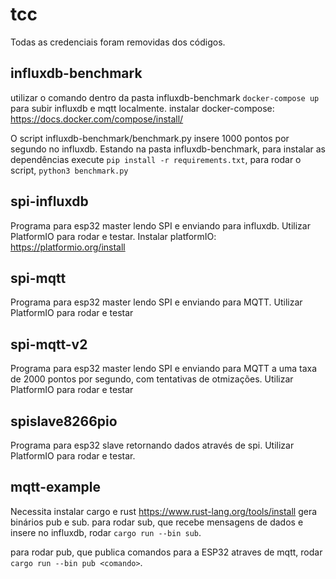 # tcc
Todas as credenciais foram removidas dos códigos.

## influxdb-benchmark
utilizar o comando dentro da pasta influxdb-benchmark `docker-compose up` para subir influxdb e mqtt localmente. instalar docker-compose: https://docs.docker.com/compose/install/

O script influxdb-benchmark/benchmark.py insere 1000 pontos por segundo no influxdb. Estando na pasta influxdb-benchmark, para instalar as dependências execute `pip install -r requirements.txt`, para rodar o script, `python3 benchmark.py`

## spi-influxdb
Programa para esp32 master lendo SPI e enviando para influxdb. Utilizar PlatformIO para rodar e testar. Instalar platformIO: https://platformio.org/install

## spi-mqtt
Programa para esp32 master lendo SPI e enviando para MQTT. Utilizar PlatformIO para rodar e testar


## spi-mqtt-v2
Programa para esp32 master lendo SPI e enviando para MQTT a uma taxa de 2000 pontos por segundo, com tentativas de otmizações. Utilizar PlatformIO para rodar e testar

## spislave8266pio
Programa para esp32 slave retornando dados através de spi. Utilizar PlatformIO para rodar e testar.

## mqtt-example
Necessita instalar cargo e rust https://www.rust-lang.org/tools/install
gera binários pub e sub. para rodar sub, que recebe mensagens de dados e insere no influxdb, rodar `cargo run --bin sub`.

para rodar pub, que publica comandos para a ESP32 atraves de mqtt, rodar `cargo run --bin pub <comando>`.